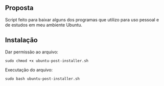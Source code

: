 ## Proposta

Script feito para baixar alguns dos programas que utilizo para uso pessoal e de estudos em meu ambiente Ubuntu.

## Instalação

Dar permissão ao arquivo:

	sudo chmod +x ubuntu-post-installer.sh

Executação do arquivo:

	sudo bash ubuntu-post-installer.sh
